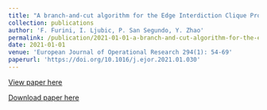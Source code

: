 ```yaml
---
title: "A branch-and-cut algorithm for the Edge Interdiction Clique Problem"
collection: publications
author: 'F. Furini, I. Ljubic, P. San Segundo, Y. Zhao'
permalink: /publication/2021-01-01-a-branch-and-cut-algorithm-for-the-edge-interdiction-clique-problem
date: 2021-01-01
venue: 'European Journal of Operational Research 294(1): 54-69'
paperurl: 'https://doi.org/10.1016/j.ejor.2021.01.030'
---
```

[View paper here](https://doi.org/10.1016/j.ejor.2021.01.030)

[Download paper here](http://www.optimization-online.org/DB_HTML/2020/08/7975.html)
